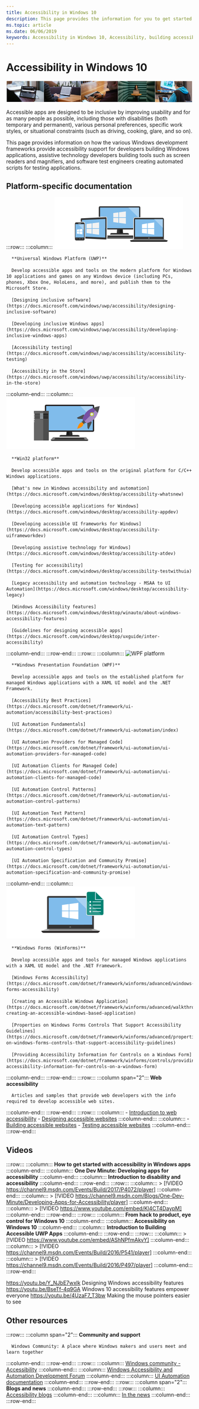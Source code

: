 ```yaml
---
title: Accessibility in Windows 10
description: This page provides the information for you to get started developing accessible Windows apps.
ms.topic: article
ms.date: 06/06/2019
keywords: Accessibility in Windows 10, Accessibility, building accessible win32 apps, building accessible UWP apps, building accessible WPF apps, building accessible WinForms apps
---
```


# Accessibility in Windows 10

![hero-accessibility-bar-smaller.png](images/hero-accessibility-bar-smaller.png)

Accessible apps are designed to be inclusive by improving usability and  for as many people as possible, including those with disabilities (both temporary and permanent), various personal preferences, specific work styles, or situational constraints (such as driving, cooking, glare, and so on).

This page provides information on how the various Windows development frameworks provide accessibility support for developers building Windows applications, assistive technology developers building tools such as screen readers and magnifiers, and software test engineers creating automated scripts for testing applications.

## Platform-specific documentation

:::row:::
   :::column:::
      ![Universal Windows Platform (UWP)](images/platform-uwp.png)

      **Universal Windows Platform (UWP)**

      Develop accessible apps and tools on the modern platform for Windows 10 applications and games on any Windows device (including PCs, phones, Xbox One, HoloLens, and more), and publish them to the Microsoft Store.

      [Designing inclusive software](https://docs.microsoft.com/windows/uwp/accessibility/designing-inclusive-software)

      [Developing inclusive Windows apps](https://docs.microsoft.com/windows/uwp/accessibility/developing-inclusive-windows-apps)

      [Accessibility testing](https://docs.microsoft.com/windows/uwp/accessibility/accessibility-testing)

      [Accessibility in the Store](https://docs.microsoft.com/windows/uwp/accessibility/accessibility-in-the-store)
   :::column-end:::
   :::column:::
      ![Win32 platform apps](images/platform-win32.png)

      **Win32 platform**

      Develop accessible apps and tools on the original platform for C/C++ Windows applications.

      [What's new in Windows accessibility and automation](https://docs.microsoft.com/windows/desktop/accessibility-whatsnew)

      [Developing accessible applications for Windows](https://docs.microsoft.com/windows/desktop/accessibility-appdev)

      [Developing accessible UI frameworks for Windows](https://docs.microsoft.com/windows/desktop/accessibility-uiframeworkdev)

      [Developing assistive technology for Windows](https://docs.microsoft.com/windows/desktop/accessibility-atdev)

      [Testing for accessibility](https://docs.microsoft.com/windows/desktop/accessibility-testwithuia)

      [Legacy accessibility and automation technology - MSAA to UI Automation](https://docs.microsoft.com/windows/desktop/accessibility-legacy)

      [Windows Accessibility features](https://docs.microsoft.com/windows/desktop/winauto/about-windows-accessibility-features)

      [Guidelines for designing accessible apps](https://docs.microsoft.com/windows/desktop/uxguide/inter-accessibility)
   :::column-end:::
:::row-end:::
:::row:::
   :::column:::
      ![WPF platform](images/platform-wpf2-small.png)

      **Windows Presentation Foundation (WPF)**

      Develop accessible apps and tools on the established platform for managed Windows applications with a XAML UI model and the .NET Framework.

      [Accessibility Best Practices](https://docs.microsoft.com/dotnet/framework/ui-automation/accessibility-best-practices)

      [UI Automation Fundamentals](https://docs.microsoft.com/dotnet/framework/ui-automation/index)

      [UI Automation Providers for Managed Code](https://docs.microsoft.com/dotnet/framework/ui-automation/ui-automation-providers-for-managed-code)

      [UI Automation Clients for Managed Code](https://docs.microsoft.com/dotnet/framework/ui-automation/ui-automation-clients-for-managed-code)

      [UI Automation Control Patterns](https://docs.microsoft.com/dotnet/framework/ui-automation/ui-automation-control-patterns)

      [UI Automation Text Pattern](https://docs.microsoft.com/dotnet/framework/ui-automation/ui-automation-text-pattern)

      [UI Automation Control Types](https://docs.microsoft.com/dotnet/framework/ui-automation/ui-automation-control-types)

      [UI Automation Specification and Community Promise](https://docs.microsoft.com/dotnet/framework/ui-automation/ui-automation-specification-and-community-promise)
   :::column-end:::
   :::column:::
      ![Windows Forms platform apps](images/platform-winforms.png)

      **Windows Forms (WinForms)**

      Develop accessible apps and tools for managed Windows applications with a XAML UI model and the .NET Framework.

      [Windows Forms Accessibility](https://docs.microsoft.com/dotnet/framework/winforms/advanced/windows-forms-accessibility)

      [Creating an Accessible Windows Application](https://docs.microsoft.com/dotnet/framework/winforms/advanced/walkthrough-creating-an-accessible-windows-based-application)

      [Properties on Windows Forms Controls That Support Accessibility Guidelines](https://docs.microsoft.com/dotnet/framework/winforms/advanced/properties-on-windows-forms-controls-that-support-accessibility-guidelines)

      [Providing Accessibility Information for Controls on a Windows Form](https://docs.microsoft.com/dotnet/framework/winforms/controls/providing-accessibility-information-for-controls-on-a-windows-form)
   :::column-end:::
:::row-end:::
:::row:::
   :::column span="2":::
      **Web accessibility**

      Articles and samples that provide web developers with the info required to develop accessible web sites.
   :::column-end:::
:::row-end:::
:::row:::
   :::column:::
      - [Introduction to web accessibility](https://docs.microsoft.com/microsoft-edge/accessibility)
      - [Designing accessible websites](https://docs.microsoft.com/microsoft-edge/accessibility/design)
   :::column-end:::
   :::column:::
      - [Building accessible websites](https://docs.microsoft.com/microsoft-edge/accessibility/build)
      - [Testing accessible websites](https://docs.microsoft.com/microsoft-edge/accessibility/test)
   :::column-end:::
:::row-end:::

## Videos

:::row:::
   :::column:::
      **How to get started with accessibility in Windows apps**
   :::column-end:::
   :::column:::
      **One Dev Minute: Developing apps for accessibility**
   :::column-end:::
   :::column:::
      **Introduction to disability and accessibility**
   :::column-end:::
:::row-end:::
:::row:::
   :::column:::
      > [!VIDEO https://channel9.msdn.com/Events/Build/2017/P4072/player]
   :::column-end:::
   :::column:::
      > [!VIDEO https://channel9.msdn.com/Blogs/One-Dev-Minute/Developing-Apps-for-Accessibility/player]
   :::column-end:::
   :::column:::
      > [!VIDEO https://www.youtube.com/embed/Kl4CT4DaypM]
   :::column-end:::
:::row-end:::
:::row:::
   :::column:::
      **From hack to product, eye control for Windows 10**
   :::column-end:::
   :::column:::
      **Accessibility on Windows 10**
   :::column-end:::
   :::column:::
      **Introduction to Building Accessible UWP Apps**
   :::column-end:::
:::row-end:::
:::row:::
   :::column:::
      > [!VIDEO https://www.youtube.com/embed/AShNPfmAkvY]
   :::column-end:::
   :::column:::
      > [!VIDEO https://channel9.msdn.com/Events/Build/2016/P541/player]
   :::column-end:::
   :::column:::
      > [!VIDEO https://channel9.msdn.com/Events/Build/2016/P497/player]
   :::column-end:::
:::row-end:::

https://youtu.be/Y_NJbE7wxlk Designing Windows accessibility features
https://youtu.be/BseTf-4q9GA Windows 10 accessibility features empower everyone
https://youtu.be/4UzaF7_T3bw Making the mouse pointers easier to see

## Other resources

:::row:::
   :::column span="2":::
      **Community and support**

      Windows Community: A place where Windows makers and users meet and learn together
   :::column-end:::
:::row-end:::
:::row:::
   :::column:::
      [Windows community - Accessibility](https://community.windows.com/search?q=accessibility)
   :::column-end:::
   :::column:::
      [Windows Accessibility and Automation Development Forum](https://social.msdn.microsoft.com/Forums/en-US/home?forum=windowsaccessibilityandautomation)
   :::column-end:::
   :::column:::
      [UI Automation documentation](https://news.microsoft.com/presskits/accessibility/)
   :::column-end:::
:::row-end:::
:::row:::
   :::column span="2":::
      **Blogs and news**
   :::column-end:::
:::row-end:::
:::row:::
   :::column:::
      [Accessibility blogs](https://blogs.microsoft.com/accessibility/)
   :::column-end:::
   :::column:::
      [In the news](https://news.microsoft.com/presskits/accessibility/)
   :::column-end:::
:::row-end:::

